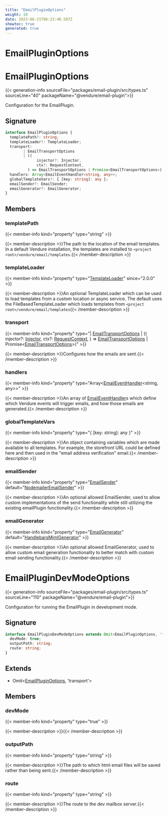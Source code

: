 ```yaml
---
title: "EmailPluginOptions"
weight: 10
date: 2023-06-21T06:23:40.597Z
showtoc: true
generated: true
---
```

<!-- This file was generated from the Vendure source. Do not modify. Instead, re-run the "docs:build" script -->

# EmailPluginOptions
<div class="symbol">


# EmailPluginOptions

{{< generation-info sourceFile="packages/email-plugin/src/types.ts" sourceLine="40" packageName="@vendure/email-plugin">}}

Configuration for the EmailPlugin.

## Signature

```TypeScript
interface EmailPluginOptions {
  templatePath?: string;
  templateLoader?: TemplateLoader;
  transport:
        | EmailTransportOptions
        | ((
              injector?: Injector,
              ctx?: RequestContext,
          ) => EmailTransportOptions | Promise<EmailTransportOptions>);
  handlers: Array<EmailEventHandler<string, any>>;
  globalTemplateVars?: { [key: string]: any };
  emailSender?: EmailSender;
  emailGenerator?: EmailGenerator;
}
```
## Members

### templatePath

{{< member-info kind="property" type="string"  >}}

{{< member-description >}}The path to the location of the email templates. In a default Vendure installation,
the templates are installed to `<project root>/vendure/email/templates`.{{< /member-description >}}

### templateLoader

{{< member-info kind="property" type="<a href='/typescript-api/core-plugins/email-plugin/custom-template-loader#templateloader'>TemplateLoader</a>"  since="2.0.0" >}}

{{< member-description >}}An optional TemplateLoader which can be used to load templates from a custom location or async service.
The default uses the FileBasedTemplateLoader which loads templates from `<project root>/vendure/email/templates`{{< /member-description >}}

### transport

{{< member-info kind="property" type="| <a href='/typescript-api/core-plugins/email-plugin/transport-options#emailtransportoptions'>EmailTransportOptions</a>         | ((               injector?: <a href='/typescript-api/common/injector#injector'>Injector</a>,               ctx?: <a href='/typescript-api/request/request-context#requestcontext'>RequestContext</a>,           ) =&#62; <a href='/typescript-api/core-plugins/email-plugin/transport-options#emailtransportoptions'>EmailTransportOptions</a> | Promise&#60;<a href='/typescript-api/core-plugins/email-plugin/transport-options#emailtransportoptions'>EmailTransportOptions</a>&#62;)"  >}}

{{< member-description >}}Configures how the emails are sent.{{< /member-description >}}

### handlers

{{< member-info kind="property" type="Array&#60;<a href='/typescript-api/core-plugins/email-plugin/email-event-handler#emaileventhandler'>EmailEventHandler</a>&#60;string, any&#62;&#62;"  >}}

{{< member-description >}}An array of <a href='/typescript-api/core-plugins/email-plugin/email-event-handler#emaileventhandler'>EmailEventHandler</a>s which define which Vendure events will trigger
emails, and how those emails are generated.{{< /member-description >}}

### globalTemplateVars

{{< member-info kind="property" type="{ [key: string]: any }"  >}}

{{< member-description >}}An object containing variables which are made available to all templates. For example,
the storefront URL could be defined here and then used in the "email address verification"
email.{{< /member-description >}}

### emailSender

{{< member-info kind="property" type="<a href='/typescript-api/core-plugins/email-plugin/email-sender#emailsender'>EmailSender</a>" default="<a href='/typescript-api/core-plugins/email-plugin/email-sender#nodemaileremailsender'>NodemailerEmailSender</a>"  >}}

{{< member-description >}}An optional allowed EmailSender, used to allow custom implementations of the send functionality
while still utilizing the existing emailPlugin functionality.{{< /member-description >}}

### emailGenerator

{{< member-info kind="property" type="<a href='/typescript-api/core-plugins/email-plugin/email-generator#emailgenerator'>EmailGenerator</a>" default="<a href='/typescript-api/core-plugins/email-plugin/email-generator#handlebarsmjmlgenerator'>HandlebarsMjmlGenerator</a>"  >}}

{{< member-description >}}An optional allowed EmailGenerator, used to allow custom email generation functionality to
better match with custom email sending functionality.{{< /member-description >}}


</div>
<div class="symbol">


# EmailPluginDevModeOptions

{{< generation-info sourceFile="packages/email-plugin/src/types.ts" sourceLine="110" packageName="@vendure/email-plugin">}}

Configuration for running the EmailPlugin in development mode.

## Signature

```TypeScript
interface EmailPluginDevModeOptions extends Omit<EmailPluginOptions, 'transport'> {
  devMode: true;
  outputPath: string;
  route: string;
}
```
## Extends

 * Omit&#60;<a href='/typescript-api/core-plugins/email-plugin/email-plugin-options#emailpluginoptions'>EmailPluginOptions</a>, 'transport'&#62;


## Members

### devMode

{{< member-info kind="property" type="true"  >}}

{{< member-description >}}{{< /member-description >}}

### outputPath

{{< member-info kind="property" type="string"  >}}

{{< member-description >}}The path to which html email files will be saved rather than being sent.{{< /member-description >}}

### route

{{< member-info kind="property" type="string"  >}}

{{< member-description >}}The route to the dev mailbox server.{{< /member-description >}}


</div>
